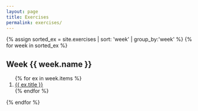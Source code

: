 ```yaml
---
layout: page
title: Exercises
permalink: exercises/
---
```

{% assign sorted_ex = site.exercises | sort: 'week' | group_by:'week' %}
{% for week in sorted_ex %}
<h2>Week {{ week.name }}</h2>
<ol>
    {% for ex in week.items %}
        <li><a href="{{ site.baseurl }}{{ ex.url }}">{{ ex.title }}</a></li>
    {% endfor %}
</ol>
{% endfor %}
